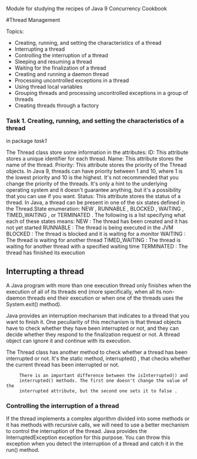 Module for studying the recipes of Java 9 Concurrency Cookbook

#Thread Management

Topics: 
 * Creating, running, and setting the characteristics of a thread
 * Interrupting a thread
 * Controlling the interruption of a thread
 * Sleeping and resuming a thread
 * Waiting for the finalization of a thread
 * Creating and running a daemon thread
 * Processing uncontrolled exceptions in a thread
 * Using thread local variables
 * Grouping threads and processing uncontrolled exceptions in a group of threads
 * Creating threads through a factory
 
 ### Task 1. Creating, running, and setting the characteristics of a thread
 
 in package _task1_
 
 The Thread class store some information in the attributes:
 ID: This attribute stores a unique identifier for each thread.
 Name: This attribute stores the name of the thread.
 Priority: This attribute stores the priority of the Thread objects. In Java 9, threads
 can have priority between 1 and 10, where 1 is the lowest priority and 10 is the
 highest. It's not recommended that you change the priority of the threads. It's
 only a hint to the underlying operating system and it doesn't guarantee anything,
 but it's a possibility that you can use if you want.
 Status: This attribute stores the status of a thread. In Java, a thread can be present
 in one of the six states defined in the Thread.State enumeration: NEW ,
 RUNNABLE , BLOCKED , WAITING , TIMED_WAITING , or TERMINATED . The following
 is a list specifying what each of these states means:
 NEW : The thread has been created and it has not yet started
 RUNNABLE : The thread is being executed in the JVM
 BLOCKED : The thread is blocked and it is waiting for a monitor
 WAITING : The thread is waiting for another thread
 TIMED_WAITING : The thread is waiting for another thread with a
 specified waiting time
 TERMINATED : The thread has finished its execution
 
 ## Interrupting a thread
 
 A Java program with more than one execution thread only finishes when the execution of
 all of its threads end (more specifically, when all its non-daemon threads end their
 execution or when one of the threads uses the System.exit() method).
 
 Java provides an interruption mechanism that indicates to a thread that you want to finish
 it. One peculiarity of this mechanism is that thread objects have to check whether they have
 been interrupted or not, and they can decide whether they respond to the finalization
 request or not. A thread object can ignore it and continue with its execution.
 
 The Thread class has another method to check whether a thread has been interrupted or
 not. It's the static method, interrupted() , that checks whether the current thread has been
 interrupted or not.
 
         There is an important difference between the isInterrupted() and
         interrupted() methods. The first one doesn't change the value of the
         interrupted attribute, but the second one sets it to false .
 
 ### Controlling the interruption of a thread
 
 If the thread implements a complex algorithm divided into some methods or it has methods
 with recursive calls, we will need to use a better mechanism to control the interruption of
 the thread. Java provides the InterruptedException exception for this purpose. You can
 throw this exception when you detect the interruption of a thread and catch it in the run()
 method.
 
 